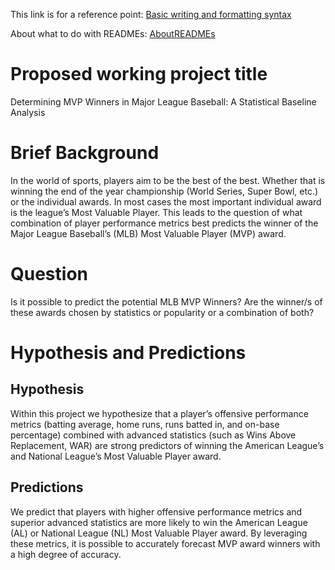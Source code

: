 This link is for a reference point:
[Basic writing and formatting syntax](https://docs.github.com/en/get-started/writing-on-github/getting-started-with-writing-and-formatting-on-github/basic-writing-and-formatting-syntax#links)

About what to do with READMEs:
[AboutREADMEs](https://docs.github.com/en/repositories/managing-your-repositorys-settings-and-features/customizing-your-repository/about-readmes)

# Proposed working project title

Determining MVP Winners in Major League Baseball: A Statistical Baseline Analysis

# Brief Background

In the world of sports, players aim to be the best of the best. Whether that is winning the end of the year championship (World Series, Super Bowl, etc.) or the individual awards. In most cases the most important individual award is the league’s Most Valuable Player. This leads to the question of what combination of player performance metrics best predicts the winner of the Major League Baseball’s (MLB) Most Valuable Player (MVP) award.

# Question

Is it possible to predict the potential MLB MVP Winners?
Are the winner/s of these awards chosen by statistics or popularity or a combination of both?

# Hypothesis and Predictions

## Hypothesis

Within this project we hypothesize that a player’s offensive performance metrics (batting average, home runs, runs batted in, and on-base percentage) combined with advanced statistics (such as Wins Above Replacement, WAR) are strong predictors of winning the American League’s and National League’s Most Valuable Player award.

## Predictions

We predict that players with higher offensive performance metrics and superior advanced statistics are more likely to win the American League (AL) or National League (NL) Most Valuable Player award. By leveraging these metrics, it is possible to accurately forecast MVP award winners with a high degree of accuracy.



